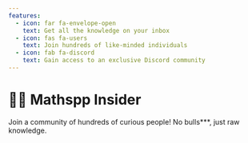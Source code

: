 ```yaml
---
features:
  - icon: far fa-envelope-open
    text: Get all the knowledge on your inbox
  - icon: fas fa-users
    text: Join hundreds of like-minded individuals
  - icon: fab fa-discord
    text: Gain access to an exclusive Discord community
---
```


# 🐍📝 Mathspp Insider

Join a community of hundreds of curious people! No bulls***, just raw knowledge.
